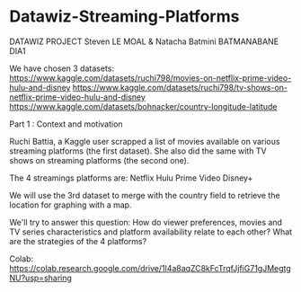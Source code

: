 # Datawiz-Streaming-Platforms

DATAWIZ PROJECT
Steven LE MOAL & Natacha Batmini BATMANABANE DIA1

We have chosen 3 datasets:
https://www.kaggle.com/datasets/ruchi798/movies-on-netflix-prime-video-hulu-and-disney
https://www.kaggle.com/datasets/ruchi798/tv-shows-on-netflix-prime-video-hulu-and-disney
https://www.kaggle.com/datasets/bohnacker/country-longitude-latitude

Part 1 : Context and motivation

Ruchi Battia, a Kaggle user scrapped a list of movies available on various streaming platforms (the first dataset). She also did the same with TV shows on streaming platforms (the second one).

The 4 streamings platforms are:
    Netflix
    Hulu
    Prime Video
    Disney+

We will use the 3rd dataset to merge with the country field to retrieve the location for graphing with a map.

We'll try to answer this question:
How do viewer preferences, movies and TV series characteristics and platform availability relate to each other? What are the strategies of the 4 platforms?

Colab: https://colab.research.google.com/drive/1l4a8aqZC8kFcTrqfJjfiG71gJMegtgNU?usp=sharing
